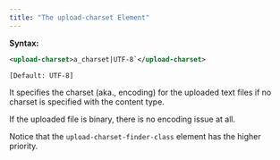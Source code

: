 ```yaml
---
title: "The upload-charset Element"
---
```


**Syntax:**

```xml
<upload-charset>a_charset|UTF-8`</upload-charset>
```

`[Default: UTF-8]`

It specifies the charset (aka., encoding) for the uploaded text files if
no charset is specified with the content type.

If the uploaded file is binary, there is no encoding issue at all.

Notice that the `upload-charset-finder-class` element has the higher
priority.


